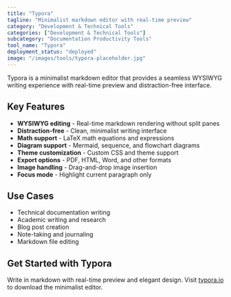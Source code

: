 ```yaml
---
title: "Typora"
tagline: "Minimalist markdown editor with real-time preview"
category: "Development & Technical Tools"
categories: ["Development & Technical Tools"]
subcategory: "Documentation Productivity Tools"
tool_name: "Typora"
deployment_status: "deployed"
image: "/images/tools/typora-placeholder.jpg"
---
```

Typora is a minimalist markdown editor that provides a seamless WYSIWYG writing experience with real-time preview and distraction-free interface.

## Key Features

- **WYSIWYG editing** - Real-time markdown rendering without split panes
- **Distraction-free** - Clean, minimalist writing interface
- **Math support** - LaTeX math equations and expressions
- **Diagram support** - Mermaid, sequence, and flowchart diagrams
- **Theme customization** - Custom CSS and theme support
- **Export options** - PDF, HTML, Word, and other formats
- **Image handling** - Drag-and-drop image insertion
- **Focus mode** - Highlight current paragraph only

## Use Cases

- Technical documentation writing
- Academic writing and research
- Blog post creation
- Note-taking and journaling
- Markdown file editing

## Get Started with Typora

Write in markdown with real-time preview and elegant design. Visit [typora.io](https://typora.io) to download the minimalist editor.